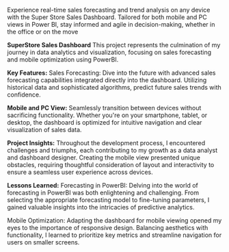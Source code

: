 Experience real-time sales forecasting and trend analysis on any device with the Super Store Sales Dashboard. Tailored for both mobile and PC views in Power BI, stay informed and agile in decision-making, whether in the office or on the move

**SuperStore Sales Dashboard**
This project represents the culmination of my journey in data analytics and visualization, focusing on sales forecasting and mobile optimization using PowerBI.

**Key Features:**
Sales Forecasting: Dive into the future with advanced sales forecasting capabilities integrated directly into the dashboard. Utilizing historical data and sophisticated algorithms, predict future sales trends with confidence.

**Mobile and PC View:**
Seamlessly transition between devices without sacrificing functionality. Whether you're on your smartphone, tablet, or desktop, the dashboard is optimized for intuitive navigation and clear visualization of sales data.

**Project Insights:**
Throughout the development process, I encountered challenges and triumphs, each contributing to my growth as a data analyst and dashboard designer. Creating the mobile view presented unique obstacles, requiring thoughtful consideration of layout and interactivity to ensure a seamless user experience across devices.

**Lessons Learned:**
Forecasting in PowerBI: Delving into the world of forecasting in PowerBI was both enlightening and challenging. From selecting the appropriate forecasting model to fine-tuning parameters, I gained valuable insights into the intricacies of predictive analytics.

Mobile Optimization: Adapting the dashboard for mobile viewing opened my eyes to the importance of responsive design. Balancing aesthetics with functionality, I learned to prioritize key metrics and streamline navigation for users on smaller screens.
